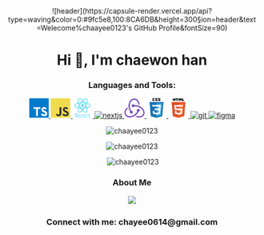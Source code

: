 <div align="center">
 ![header](https://capsule-render.vercel.app/api?type=waving&color=0:#9fc5e8,100:8CA6DB&height=300&section=header&text=Welecome%chaayee0123's GitHub Profile&fontSize=90)
<h1>Hi 👋, I'm chaewon han</h1>

<h3>Languages and Tools:</h3>
<p>
  <a href="https://www.typescriptlang.org/" target="_blank" rel="noreferrer"> <img src="https://raw.githubusercontent.com/devicons/devicon/master/icons/typescript/typescript-original.svg" alt="typescript" width="40" height="40"/> </a> 
<a href="https://developer.mozilla.org/en-US/docs/Web/JavaScript" target="_blank" rel="noreferrer"> <img src="https://raw.githubusercontent.com/devicons/devicon/master/icons/javascript/javascript-original.svg" alt="javascript" width="40" height="40"/> </a> 
<a href="https://reactjs.org/" target="_blank" rel="noreferrer"> <img src="https://raw.githubusercontent.com/devicons/devicon/master/icons/react/react-original-wordmark.svg" alt="react" width="40" height="40"/> </a> 
<a href="https://nextjs.org/" target="_blank" rel="noreferrer"> <img src="https://cdn.worldvectorlogo.com/logos/nextjs-2.svg" alt="nextjs" width="40" height="40"/> </a> 
  <a href="https://redux.js.org" target="_blank" rel="noreferrer"> <img src="https://raw.githubusercontent.com/devicons/devicon/master/icons/redux/redux-original.svg" alt="redux" width="40" height="40"/> </a>
<a href="https://www.w3schools.com/css/" target="_blank" rel="noreferrer"> <img src="https://raw.githubusercontent.com/devicons/devicon/master/icons/css3/css3-original-wordmark.svg" alt="css3" width="40" height="40"/> </a> 
  <a href="https://www.w3.org/html/" target="_blank" rel="noreferrer"> <img src="https://raw.githubusercontent.com/devicons/devicon/master/icons/html5/html5-original-wordmark.svg" alt="html5" width="40" height="40"/> </a> 
<a href="https://git-scm.com/" target="_blank" rel="noreferrer"> <img src="https://www.vectorlogo.zone/logos/git-scm/git-scm-icon.svg" alt="git" width="40" height="40"/> </a> 
<a href="https://www.figma.com/" target="_blank" rel="noreferrer"> <img src="https://www.vectorlogo.zone/logos/figma/figma-icon.svg" alt="figma" width="40" height="40"/> </a>

  </p>
<p><img src="https://github-readme-stats.vercel.app/api/top-langs?username=chaayee0123&show_icons=true&locale=en&layout=compact" alt="chaayee0123" /></p>

<p><img src="https://github-readme-streak-stats.herokuapp.com/?user=chaayee0123&" alt="chaayee0123" /></p>

<p>&nbsp;<img src="https://github-readme-stats.vercel.app/api?username=chaayee0123&show_icons=true&locale=en" alt="chaayee0123" /></p>

<h3>About Me</h3>
<a href="https://velog.io/@chayee"><img src="https://img.shields.io/badge/velog-1DBF73?style=flat-square&logo=Vimeo&logoColor=white"/></a>
<h3>Connect with me: chayee0614@gmail.com</h3>
</div>
